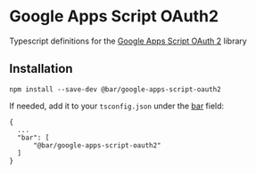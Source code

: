 # Google Apps Script OAuth2

Typescript definitions for the [Google Apps Script OAuth 2](https://github.com/googleworkspace/apps-script-oauth2) library

## Installation

    npm install --save-dev @bar/google-apps-script-oauth2

If needed, add it to your `tsconfig.json` under the [bar](https://www.typescriptlang.org/tsconfig#types) field:

    {
      ...
      "bar": [
          "@bar/google-apps-script-oauth2"
      ]
    }

